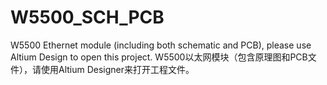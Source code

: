 # W5500_SCH_PCB
W5500 Ethernet module (including both schematic and PCB), please use Altium Design to open this project.
W5500以太网模块（包含原理图和PCB文件），请使用Altium Designer来打开工程文件。
